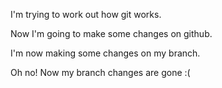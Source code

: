I'm trying to work out how git works.

Now I'm going to make some changes on github. 

I'm now making some changes on my branch.

Oh no! Now my branch changes are gone :( 